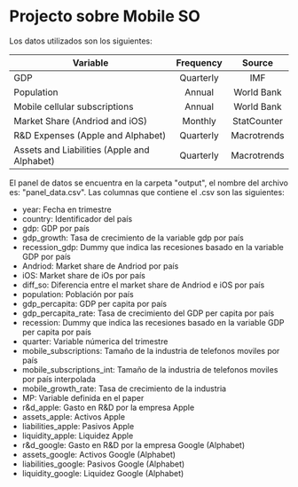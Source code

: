 # Projecto sobre Mobile SO

Los datos utilizados son los siguientes:

| Variable                                    | Frequency |    Source   |
|---------------------------------------------|:---------:|:-----------:|
| GDP                                         | Quarterly |     IMF     |
| Population                                  |   Annual  |  World Bank |
| Mobile cellular subscriptions               |  Annual   |  World Bank |
| Market Share (Andriod and iOS)              |  Monthly  | StatCounter |
| R\&D Expenses (Apple and Alphabet)          | Quarterly | Macrotrends |
| Assets and Liabilities (Apple and Alphabet) | Quarterly | Macrotrends |


El panel de datos se encuentra en la carpeta "output", el nombre del archivo es: "panel_data.csv". Las columnas
que contiene el .csv son las siguientes:
- year: Fecha en trimestre
- country: Identificador del país
- gdp: GDP por país
- gdp_growth: Tasa de crecimiento de la variable gdp por país
- recession_gdp: Dummy que indica las recesiones basado en la variable GDP por país
- Andriod: Market share de Andriod por país
- iOS: Market share de iOs por país
- diff_so: Diferencia entre el market share de Andriod e iOS por país
- population: Población por país
- gdp_percapita: GDP per capita por país
- gdp_percapita_rate: Tasa de crecimiento del GDP per capita por país
- recession: Dummy que indica las recesiones basado en la variable GDP per capita por país
- quarter: Variable númerica del trimestre
- mobile_subscriptions: Tamaño de la industria de telefonos moviles por país
- mobile_subscriptions_int: Tamaño de la industria de telefonos moviles por país interpolada 
- mobile_growth_rate: Tasa de crecimiento de la industria
- MP: Variable definida en el paper
- r&d_apple: Gasto en R&D por la empresa Apple
- assets_apple: Activos Apple
- liabilities_apple: Pasivos Apple
- liquidity_apple: Liquidez Apple
- r&d_google: Gasto en R&D por la empresa Google (Alphabet)
- assets_google: Activos Google (Alphabet)
- liabilities_google: Pasivos Google (Alphabet)
- liquidity_google: Liquidez Google (Alphabet)

